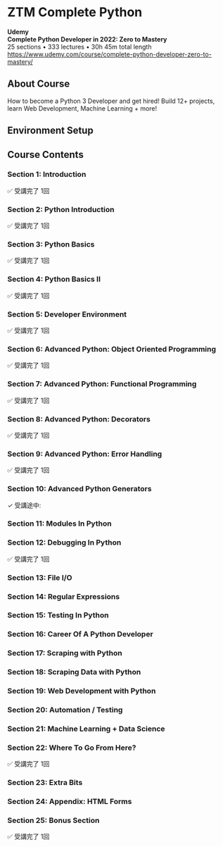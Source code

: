 # ZTM Complete Python

**Udemy**  
**Complete Python Developer in 2022: Zero to Mastery**  
25 sections • 333 lectures • 30h 45m total length  
https://www.udemy.com/course/complete-python-developer-zero-to-mastery/


## About Course

How to become a Python 3 Developer and get hired! Build 12+ projects, learn Web Development, Machine Learning + more!  


## Environment Setup


## Course Contents


### Section 1: Introduction

✅ 受講完了 1回  


### Section 2: Python Introduction

✅ 受講完了 1回  


### Section 3: Python Basics

✅ 受講完了 1回  


### Section 4: Python Basics II

✅ 受講完了 1回  


### Section 5: Developer Environment

✅ 受講完了 1回  


### Section 6: Advanced Python: Object Oriented Programming

✅ 受講完了 1回  


### Section 7: Advanced Python: Functional Programming

✅ 受講完了 1回  


### Section 8: Advanced Python: Decorators

✅ 受講完了 1回  


### Section 9: Advanced Python: Error Handling

✅ 受講完了 1回  


### Section 10: Advanced Python Generators

✓ 受講途中:  


### Section 11: Modules In Python


### Section 12: Debugging In Python

✅ 受講完了 1回  


### Section 13: File I/O


### Section 14: Regular Expressions


### Section 15: Testing In Python


### Section 16: Career Of A Python Developer


### Section 17: Scraping with Python


### Section 18: Scraping Data with Python


### Section 19: Web Development with Python


### Section 20: Automation / Testing


### Section 21: Machine Learning + Data Science


### Section 22: Where To Go From Here?

✅ 受講完了 1回  


### Section 23: Extra Bits


### Section 24: Appendix: HTML Forms


### Section 25: Bonus Section

✅ 受講完了 1回  

